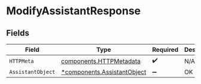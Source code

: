 # ModifyAssistantResponse


## Fields

| Field                                                                     | Type                                                                      | Required                                                                  | Description                                                               |
| ------------------------------------------------------------------------- | ------------------------------------------------------------------------- | ------------------------------------------------------------------------- | ------------------------------------------------------------------------- |
| `HTTPMeta`                                                                | [components.HTTPMetadata](../../models/components/httpmetadata.md)        | :heavy_check_mark:                                                        | N/A                                                                       |
| `AssistantObject`                                                         | [*components.AssistantObject](../../models/components/assistantobject.md) | :heavy_minus_sign:                                                        | OK                                                                        |